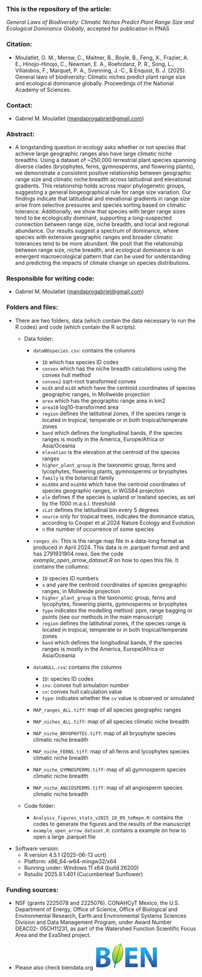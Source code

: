 ### This is the repository of the article:

*General Laws of Biodiversity: Climatic Niches Predict Plant Range Size and Ecological Dominance Globally*, accepted for publication in PNAS

### Citation: 
- Moulatlet, G. M., Merow, C., Maitner, B., Boyle, B., Feng, X., Frazier, A. E., Hinojo-Hinojo, C., Newman, E. A., Roehrdanz, P. R., Song, L., Villalobos, F., Marquet, P. A., Svenning, J.-C., & Enquist, B. J. (2025). General laws of biodiversity: Climatic niches predict plant range size and ecological dominance globally. Proceedings of the National Academy of Sciences.
﻿
### Contact:
- Gabriel M. Moulatlet (mandaprogabriel@gmail.com)
﻿
### Abstract: 
- A longstanding question in ecology asks whether or not species that achieve large geographic ranges also have large climatic niche breadths. Using a dataset of ~250,000 terrestrial plant species spanning diverse clades (bryophytes, ferns, gymnosperms, and flowering plants), we demonstrate a consistent positive relationship between geographic range size and climatic niche breadth across latitudinal and elevational gradients. This relationship holds across major phylogenetic groups, suggesting a general biogeographical rule for range size variation. Our findings indicate that latitudinal and elevational gradients in range size arise from selective pressures and species sorting based on climatic tolerance. Additionally, we show that species with larger range sizes tend to be ecologically dominant, supporting a long-suspected connection between range size, niche breadth, and local and regional abundance. Our results suggest a spectrum of dominance, where species with extensive geographic ranges and broader climatic tolerances tend to be more abundant. We posit that the relationship between range size, niche breadth, and ecological dominance is an emergent macroecological pattern that can be used for understanding and predicting the impacts of climate change on species distributions.
﻿
### Responsible for writing code: 
- Gabriel M. Moulatlet (mandaprogabriel@gmail.com)
﻿
### Folders and files:
- There are two folders, data (which contain the data necessary to run the R codes) and code (which contain the R scripts).
﻿
	* Data folder:
		* 	`dataNOspecies.csv`: contains the columns
		  	-  `ID` which has species ID codes
			- `convex` which has the niche breadth calculations using the convex hull method
			- `convex2` sqrt-root transformed convex
			- `midX` and `midX` which have the centroid coordinates of species geographic ranges, in Mollweide projection
			- `area` which has the geographic range area in km2
			- `area10` log10-transformed area
			- `region` defines the latitutinal zones, if the species range is located in tropical, temperate or in both tropical/temperate zones
			- `band` which defines the longitudinal bands, if the species ranges is mostly in the America, Europe/Africa or Asia/Oceania
			- `elevation` is the elevation at the centroid of the species ranges
			- `higher_plant_group` is the taxonomic group, ferns and lycophytes, flowering plants, gymnosperms or bryophytes
			- `family` is the botanical family
			- `midX84` and `midX94` which have the centroid coordinates of species geographic ranges, in WGS84 projection
			- `ele`  defines if the species is upland or lowland species, as set by the 1000 m.a.s.l. threshold
			- `cLat`  defines the latitudinal bin every 5 degrees
			- `source` only for tropical trees, indicates the dominance status, according to Cooper et al.2024 Nature Ecology and Evolution
  			- `n` the number of occurrence of some species
		    
		* ``ranges_ds``: This is the range map file in a data-long format as produced in April 2024. This data is in .parquet format and and has 2791931904 rows. See the code *example_open_arrow_dataset.R* on how to open this file. It contains the collumns:
		  	- `ID` species ID numbers
		  	- `x` and `y`are the centroid coordinates of species geographic ranges, in Mollweide projection
		  	- `higher_plant_group` is the taxonomic group, ferns and lycophytes, flowering plants, gymnosperms or bryophytes
		  	- `type` indicates the modelling method: ppm, range bagging or points (see our methods in the main manuscript)
		  	- `region` defines the latitutinal zones, if the species range is located in tropical, temperate or in both tropical/temperate zones
			- `band` which defines the longitudinal bands, if the species ranges is mostly in the America, Europe/Africa or Asia/Oceania

		* `dataNULL.csv`: contains the columns
		  - `ID`: species ID codes  
		  - `cnv`: convex hull simulation number  
		  - `cv`: convex hull calculation value  
		  - `type`: indicates whether the `cv` value is observed or simulated

		* `MAP_ranges_ALL.tiff`: map of all species geographic ranges
 		* `MAP_niches_ALL.tiff`: map of all species climatic niche breadth
   		* `MAP_niche_BRYOPHYTES.tiff`: map of all bryophyte species climatic niche breadth
     	* `MAP_niche_FERNS.tiff`: map of all ferns and lycophytes species climatic niche breadth
      	* `MAP_niche_GYMNOSPERMS.tiff`: map of all gymnosperm species climatic niche breadth
      	* `MAP_niche_ANGIOSPERMS.tiff`: map of all angiosperm species climatic niche breadth

	* Code folder:
	    * `Analysis_figures_stats_v2025_10_09_toRepo.R`: contains the codes to generate the figures and the results of the manuscript
	    * `example_open_arrow_dataset.R`: contains a example on how to open a large .parquet file	 

* Software version:
   - R version 4.5.1 (2025-06-13 ucrt)
   - Platform: x86_64-w64-mingw32/x64
   - Running under: Windows 11 x64 (build 26200)
   - Rstudio 2025.9.1.401 (Cucumberleaf Sunflower)

### Funding sources:
- NSF (grants 2225078 and 2225076). CONAHCyT Mexico, the U.S. Department of Energy, Office of Science, Office of Biological and Environmental Research, Earth and Environmental Systems Sciences Division and Data Management Program, under Award Number DEAC02- 05CH11231, as part of the Watershed Function Scientific Focus Area and the ExaShed project.

* Please also check biendata.org ![bien](bien.png)
